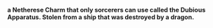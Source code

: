 **a Netherese Charm that only sorcerers can use called the Dubious Apparatus. Stolen from a ship that was destroyed by a dragon.**